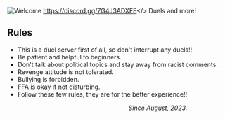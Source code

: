 ![Welcome](https://github.com/Powerforce00/Area1451/assets/145535983/bc00b90b-8f97-4073-b379-fa63f853ec42)
‎<a id="Area ♤ 1451 Discord server">https://discord.gg/7G4J3ADXFE</>‎ ‎ ‎ ‎ ‎ ‎ ‎ ‎ ‎ ‎ ‎ ‎ ‎ ‎ ‎ ‎ ‎ ‎ ‎ ‎ ‎ ‎ ‎ ‎ ‎ ‎ ‎ ‎ ‎ ‎ ‎ ‎ ‎ ‎ ‎ ‎‎ ‎ ‎ ‎ ‎ ‎ ‎ ‎ ‎‎ ‎‎ ‎ ‎ ‎  ‎  ‎ ‎ ‎  ‎ ‎ ‎ ‎ ‎ ‎‎‎ ‎  ‎ ‎  ‎ ‎‎ ‎ ‎ ‎‎‎ ‎ ‎ ‎ ‎ ‎ ‎‎‎ ‎‎  ‎ ‎ ‎‎ ‎ ‎ ‎Duels and more!
  
## Rules
- This is a duel server first of all, so don't interrupt any duels!!
- Be patient and helpful to beginners.
- Don't talk about political topics and stay away from racist comments.
- Revenge attitude is not tolerated.
- Bullying is forbidden.
- FFA is okay if not disturbing.
- Follow these few rules, they are for the better experience!!

 ‎ ‎ ‎ ‎ ‎ ‎ ‎ ‎ ‎ ‎ ‎ ‎ ‎ ‎ ‎ ‎ ‎ ‎ ‎ ‎ ‎ ‎ ‎ ‎ ‎ ‎ ‎ ‎ ‎ ‎ ‎ ‎ ‎ ‎ ‎ ‎ ‎ ‎ ‎ ‎ ‎ ‎ ‎ ‎ ‎ ‎ ‎ ‎ ‎ ‎  ‎ ‎ ‎ ‎ ‎ ‎ ‎ ‎ ‎ ‎ ‎ ‎ ‎ ‎ ‎ ‎ ‎ ‎ ‎ ‎ ‎ ‎ ‎ ‎ ‎ ‎ ‎ ‎ ‎ ‎ ‎ ‎ ‎ ‎ ‎ ‎ ‎ ‎ ‎ ‎ ‎ ‎ ‎ ‎ ‎ ‎ ‎ ‎‎ ‎ ‎ ‎ ‎ ‎ ‎ ‎ ‎ ‎ ‎ ‎  ‎ ‎ ‎ ‎ ‎ ‎ ‎ ‎ ‎ ‎‎ ‎ ‎ ‎ ‎ ‎ ‎ ‎ ‎‎ ‎ ‎ ‎‎ ‎ ‎*Since August, 2023.*
